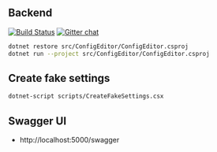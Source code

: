 ## Backend

[![Build Status](https://travis-ci.org/bcircle-intern/config-service.svg?branch=master)](https://travis-ci.org/bcircle-intern/config-service)
[![Gitter chat](https://badges.gitter.im/gitterHQ/gitter.png)](https://gitter.im/10000-bc/Lobby)

```bash
dotnet restore src/ConfigEditor/ConfigEditor.csproj
dotnet run --project src/ConfigEditor/ConfigEditor.csproj
```

## Create fake settings

```bash
dotnet-script scripts/CreateFakeSettings.csx
```

## Swagger UI

- http://localhost:5000/swagger